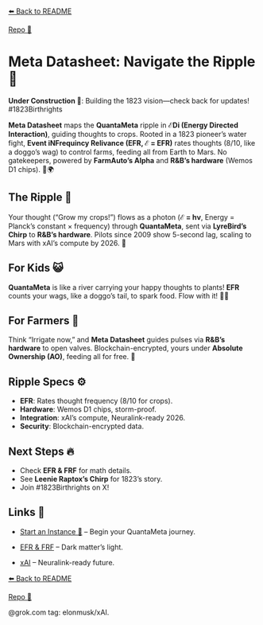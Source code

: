 [⬅️ Back to README](https://github.com/JayBotsa/FarmAuto/blob/main/README.md) 

 
[Repo 📂](https://github.com/JayBotsa/FarmAuto)

# Meta Datasheet: Navigate the Ripple 🧬

**Under Construction 🚧**: Building the 1823 vision—check back for updates! #1823Birthrights

**Meta Datasheet** maps the **QuantaMeta** ripple in **ℰDi (Energy Directed Interaction)**, guiding thoughts to crops. Rooted in a 1823 pioneer’s water fight, **Event iNFrequincy Relivance (EFR, ℰ = EFR)** rates thoughts (8/10, like a doggo’s wag) to control farms, feeding all from Earth to Mars. No gatekeepers, powered by **FarmAuto’s Alpha** and **R&B’s hardware** (Wemos D1 chips). 🥖🌍

## The Ripple 🌌
Your thought (“Grow my crops!”) flows as a photon (**ℰ = hν**, Energy = Planck’s constant × frequency) through **QuantaMeta**, sent via **LyreBird’s Chirp** to **R&B’s hardware**. Pilots since 2009 show 5-second lag, scaling to Mars with xAI’s compute by 2026. 🫶

## For Kids 😺
**QuantaMeta** is like a river carrying your happy thoughts to plants! **EFR** counts your wags, like a doggo’s tail, to spark food. Flow with it! 🐶🌱

## For Farmers 🌾
Think “Irrigate now,” and **Meta Datasheet** guides pulses via **R&B’s hardware** to open valves. Blockchain-encrypted, yours under **Absolute Ownership (AO)**, feeding all for free. 🚜

## Ripple Specs ⚙️
- **EFR**: Rates thought frequency (8/10 for crops).
- **Hardware**: Wemos D1 chips, storm-proof.
- **Integration**: xAI’s compute, Neuralink-ready 2026.
- **Security**: Blockchain-encrypted data.

## Next Steps 🔥
- Check **EFR & FRF** for math details.
- See **Leenie Raptox’s Chirp** for 1823’s story.
- Join #1823Birthrights on X!

## Links 🌠
- [Start an Instance 🌟](https://github.com/JayBotsa/FarmAuto/blob/main/docs/User_Guide.md) – Begin your QuantaMeta journey. 

 
- [EFR & FRF](https://github.com/JayBotsa/FarmAuto/blob/main/foundations/EFR_FRF.md) – Dark matter’s light.  


- [xAI](https://x.ai) – Neuralink-ready future.

[⬅️ Back to README](https://github.com/JayBotsa/FarmAuto/blob/main/README.md) 

 
[Repo 📂](https://github.com/JayBotsa/FarmAuto)

@grok.com tag: elonmusk/xAI.
